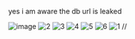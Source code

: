 yes i am aware the db url is leaked

![image](https://github.com/user-attachments/assets/b47a84b2-742c-4418-8d4b-606125ce9d67)
![2](https://github.com/user-attachments/assets/f5acad32-d8d5-4232-8614-71498de59dfa)
![3](https://github.com/user-attachments/assets/02d8fbeb-eefb-4eb7-968f-edd4525867da)
![4](https://github.com/user-attachments/assets/a20cfd95-c1a8-43e9-88f5-93aa33691931)
![5](https://github.com/user-attachments/assets/bb6e73dc-c3b2-4b5d-823f-886df719767b)
![6](https://github.com/user-attachments/assets/dc127c52-3015-46d2-9ac2-e42c35932747)
![1](https://github.com/user-attachments/assets/b45d159e-eda1-4dec-8ef1-a89bd6340927)
  //
